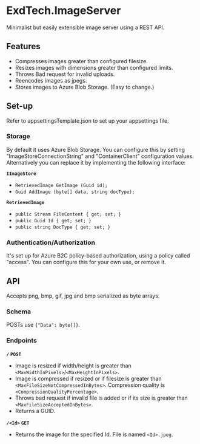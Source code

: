 # ExdTech.ImageServer
Minimalist but easily extensible image server using a REST API.

## Features
* Compresses images greater than configured filesize.
* Resizes images with dimensions greater than configured limits.
* Throws Bad request for invalid uploads.
* Reencodes images as jpegs.
* Stores images to Azure Blob Storage. (Easy to change.)

## Set-up
Refer to appsettingsTemplate.json to set up your appsettings file.

### Storage
By default it uses Azure Blob Storage. You can configure this by setting "ImageStoreConnectionString" and "ContainerClient" configuration values. Alternatively you can replace it by implementing the following interface:

**`IImageStore`**
* `RetrievedImage GetImage (Guid id);`
* `Guid AddImage (byte[] data, string docType);`
        
**`RetrievedImage`**
* `public Stream FileContent { get; set; }`
* `public Guid Id { get; set; }`
* `public string DocType { get; set; }`


### Authentication/Authorization
It's set up for Azure B2C policy-based authorization, using a policy called "access". You can configure this for your own use, or remove it.

## API
Accepts png, bmp, gif, jpg and bmp serialized as byte arrays.

### Schema
POSTs use `{"Data": byte[]}`. 

### Endpoints

**`/` `POST`** 
* Image is resized if width/height is greater than `<MaxWidthInPixels>`/`<MaxHeightInPixels>`.
* Image is compressed if resized or if filesize is greater than `<MaxFileSizeNotCompressedInBytes>`. Compression quality is `<CompressionQualityPercentage>`.
* Throws bad request if invalid file is added or if its size is greater than `<MaxFileSizeAcceptedInBytes>`.
* Returns a GUID.

**`/<Id>` `GET`**
* Returns the image for the specified Id. File is named `<Id>.jpeg`.


